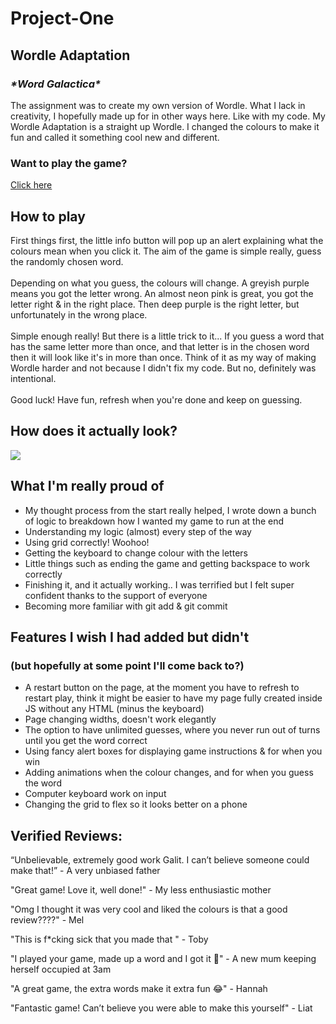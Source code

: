 # Project-One

## Wordle Adaptation

### _\*Word Galactica\*_

The assignment was to create my own version of Wordle. What I lack in creativity, I hopefully made up for in other ways here. Like with my code. My Wordle Adaptation is a straight up Wordle. I changed the colours to make it fun and called it something cool new and different.

### Want to play the game?

[Click here](https://gal333t.github.io/Project-One/)

## How to play

First things first, the little info button will pop up an alert explaining what the colours mean when you click it. The aim of the game is simple really, guess the randomly chosen word. \
\
Depending on what you guess, the colours will change. A greyish purple means you got the letter wrong. An almost neon pink is great, you got the letter right & in the right place. Then deep purple is the right letter, but unfortunately in the wrong place.
\
\
Simple enough really! But there is a little trick to it... If you guess a word that has the same letter more than once, and that letter is in the chosen word then it will look like it's in more than once. Think of it as my way of making Wordle harder and not because I didn't fix my code. But no, definitely was intentional.
\
\
Good luck! Have fun, refresh when you're done and keep on guessing.

## How does it actually look?

![](https://i.ibb.co/WpbS90s/Screen-Shot-2023-03-31-at-10-03-42-pm.png)

## What I'm really proud of

- My thought process from the start really helped, I wrote down a bunch of logic to breakdown how I wanted my game to run at the end
- Understanding my logic (almost) every step of the way
- Using grid correctly! Woohoo!
- Getting the keyboard to change colour with the letters
- Little things such as ending the game and getting backspace to work correctly
- Finishing it, and it actually working.. I was terrified but I felt super confident thanks to the support of everyone
- Becoming more familiar with git add & git commit

## Features I wish I had added but didn't

### (but hopefully at some point I'll come back to?)

- A restart button on the page, at the moment you have to refresh to restart play, think it might be easier to have my page fully created inside JS without any HTML (minus the keyboard)
- Page changing widths, doesn't work elegantly
- The option to have unlimited guesses, where you never run out of turns until you get the word correct
- Using fancy alert boxes for displaying game instructions & for when you win
- Adding animations when the colour changes, and for when you guess the word
- Computer keyboard work on input
- Changing the grid to flex so it looks better on a phone

## Verified Reviews:

“Unbelievable, extremely good work Galit. I can’t believe someone could make that!” - A very unbiased father

"Great game! Love it, well done!" - My less enthusiastic mother

"Omg I thought it was very cool and liked the colours is that a good review????" - Mel

"This is f\*cking sick that you made that " - Toby

"I played your game, made up a word and I got it 🥸" - A new mum keeping herself occupied at 3am

"A great game, the extra words make it extra fun 😂" - Hannah

"Fantastic game! Can’t believe you were able to make this yourself" - Liat
